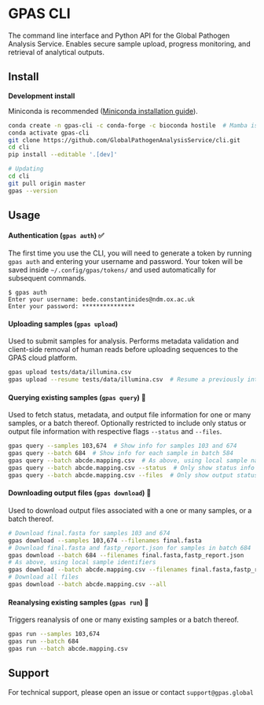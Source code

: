 # GPAS CLI

The command line interface and Python API for the Global Pathogen Analysis Service. Enables secure sample upload, progress monitoring, and retrieval of analytical outputs.



## Install

**Development install**

Miniconda is recommended ([Miniconda installation guide](https://conda.io/projects/conda/en/latest/user-guide/install/index.html)).

```bash
conda create -n gpas-cli -c conda-forge -c bioconda hostile  # Mamba is faster
conda activate gpas-cli
git clone https://github.com/GlobalPathogenAnalysisService/cli.git
cd cli
pip install --editable '.[dev]'

# Updating
cd cli
git pull origin master
gpas --version
```



## Usage

#### Authentication (`gpas auth`) ✅

The first time you use the CLI, you will need to generate a token by running `gpas auth` and entering your username and password. Your token will be saved inside  `~/.config/gpas/tokens/` and used automatically  for subsequent commands.

```
$ gpas auth
Enter your username: bede.constantinides@ndm.ox.ac.uk
Enter your password: ***************
```



#### Uploading samples (`gpas upload`)
Used to submit samples for analysis. Performs metadata validation and client-side removal of human reads before uploading sequences to the GPAS cloud platform.

```bash
gpas upload tests/data/illumina.csv
gpas upload --resume tests/data/illumina.csv  # Resume a previously interrupted upload
```



#### Querying existing samples (`gpas query`) 🚧

Used to fetch status, metadata, and output file information for one or many samples, or a batch thereof. Optionally restricted to include only status or output file information with respective flags `--status` and `--files`.

```bash
gpas query --samples 103,674  # Show info for samples 103 and 674
gpas query --batch 684  # Show info for each sample in batch 584
gpas query --batch abcde.mapping.csv  # As above, using local sample names
gpas query --batch abcde.mapping.csv --status  # Only show status info
gpas query --batch abcde.mapping.csv --files  # Only show output status
```



#### Downloading output files (`gpas download`) 🚧

Used to download output files associated with a one or many samples, or a batch thereof.

```bash
# Download final.fasta for samples 103 and 674
gpas download --samples 103,674 --filenames final.fasta
# Download final.fasta and fastp_report.json for samples in batch 684
gpas download --batch 684 --filenames final.fasta,fastp_report.json
# As above, using local sample identifiers
gpas download --batch abcde.mapping.csv --filenames final.fasta,fastp_report.json
# Download all files
gpas download --batch abcde.mapping.csv --all
```



#### Reanalysing existing samples  (`gpas run`) 🚧

Triggers reanalysis of one or many existing samples or a batch thereof.

```bash
gpas run --samples 103,674
gpas run --batch 684
gpas run --batch abcde.mapping.csv
```



## Support

For technical support, please open an issue or contact `support@gpas.global`
